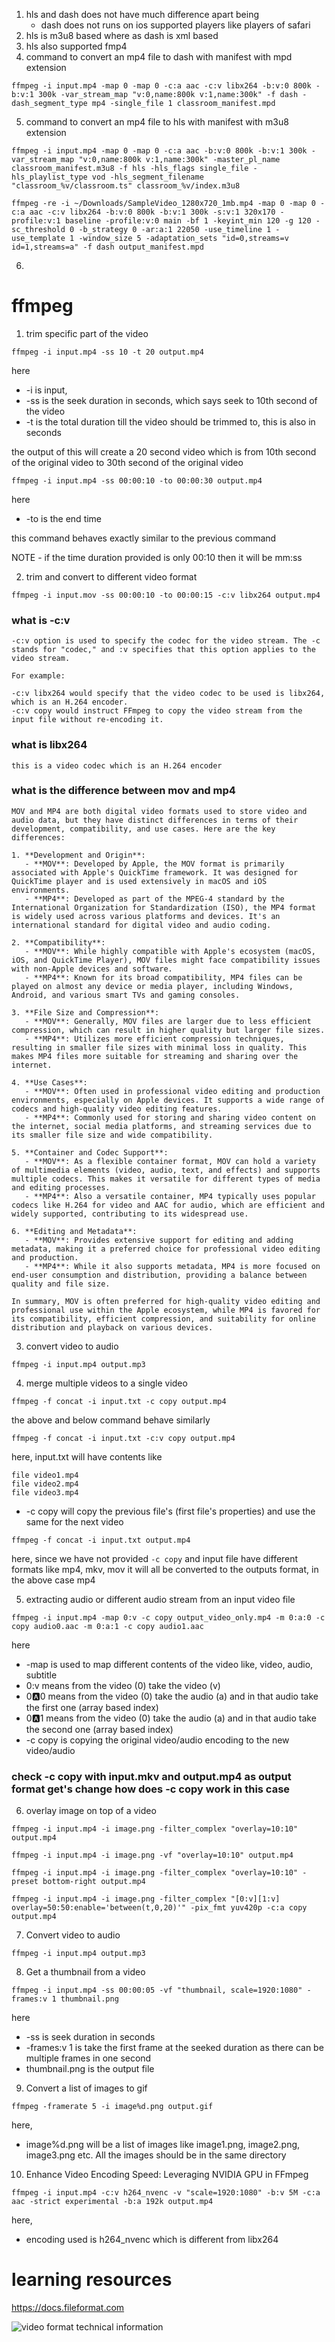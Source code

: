 1. hls and dash does not have much difference apart being
   - dash does not runs on ios supported players like players of safari
2. hls is m3u8 based where as dash is xml based
3. hls also supported fmp4
4. command to convert an mp4 file to dash with manifest with mpd extension

```
ffmpeg -i input.mp4 -map 0 -map 0 -c:a aac -c:v libx264 -b:v:0 800k -b:v:1 300k -var_stream_map "v:0,name:800k v:1,name:300k" -f dash -dash_segment_type mp4 -single_file 1 classroom_manifest.mpd
```

5. command to convert an mp4 file to hls with manifest with m3u8 extension

```
ffmpeg -i input.mp4 -map 0 -map 0 -c:a aac -b:v:0 800k -b:v:1 300k -var_stream_map "v:0,name:800k v:1,name:300k" -master_pl_name classroom_manifest.m3u8 -f hls -hls_flags single_file -hls_playlist_type vod -hls_segment_filename "classroom_%v/classroom.ts" classroom_%v/index.m3u8
```

```
ffmpeg -re -i ~/Downloads/SampleVideo_1280x720_1mb.mp4 -map 0 -map 0 -c:a aac -c:v libx264 -b:v:0 800k -b:v:1 300k -s:v:1 320x170 -profile:v:1 baseline -profile:v:0 main -bf 1 -keyint_min 120 -g 120 -sc_threshold 0 -b_strategy 0 -ar:a:1 22050 -use_timeline 1 -use_template 1 -window_size 5 -adaptation_sets "id=0,streams=v id=1,streams=a" -f dash output_manifest.mpd
```

6.

# ffmpeg

1. trim specific part of the video

```
ffmpeg -i input.mp4 -ss 10 -t 20 output.mp4
```

here

- -i is input,
- -ss is the seek duration in seconds, which says seek to 10th second of the video
- -t is the total duration till the video should be trimmed to, this is also in seconds

the output of this will create a 20 second video which is from 10th second of the original video to 30th second of the original video

```
ffmpeg -i input.mp4 -ss 00:00:10 -to 00:00:30 output.mp4
```

here

- -to is the end time

this command behaves exactly similar to the previous command

NOTE - if the time duration provided is only 00:10 then it will be mm:ss

2. trim and convert to different video format

```
ffmpeg -i input.mov -ss 00:00:10 -to 00:00:15 -c:v libx264 output.mp4
```

### what is -c:v

```
-c:v option is used to specify the codec for the video stream. The -c stands for "codec," and :v specifies that this option applies to the video stream.

For example:

-c:v libx264 would specify that the video codec to be used is libx264, which is an H.264 encoder.
-c:v copy would instruct FFmpeg to copy the video stream from the input file without re-encoding it.
```

### what is libx264

```
this is a video codec which is an H.264 encoder
```

### what is the difference between mov and mp4

```
MOV and MP4 are both digital video formats used to store video and audio data, but they have distinct differences in terms of their development, compatibility, and use cases. Here are the key differences:

1. **Development and Origin**:
   - **MOV**: Developed by Apple, the MOV format is primarily associated with Apple's QuickTime framework. It was designed for QuickTime player and is used extensively in macOS and iOS environments.
   - **MP4**: Developed as part of the MPEG-4 standard by the International Organization for Standardization (ISO), the MP4 format is widely used across various platforms and devices. It's an international standard for digital video and audio coding.

2. **Compatibility**:
   - **MOV**: While highly compatible with Apple's ecosystem (macOS, iOS, and QuickTime Player), MOV files might face compatibility issues with non-Apple devices and software.
   - **MP4**: Known for its broad compatibility, MP4 files can be played on almost any device or media player, including Windows, Android, and various smart TVs and gaming consoles.

3. **File Size and Compression**:
   - **MOV**: Generally, MOV files are larger due to less efficient compression, which can result in higher quality but larger file sizes.
   - **MP4**: Utilizes more efficient compression techniques, resulting in smaller file sizes with minimal loss in quality. This makes MP4 files more suitable for streaming and sharing over the internet.

4. **Use Cases**:
   - **MOV**: Often used in professional video editing and production environments, especially on Apple devices. It supports a wide range of codecs and high-quality video editing features.
   - **MP4**: Commonly used for storing and sharing video content on the internet, social media platforms, and streaming services due to its smaller file size and wide compatibility.

5. **Container and Codec Support**:
   - **MOV**: As a flexible container format, MOV can hold a variety of multimedia elements (video, audio, text, and effects) and supports multiple codecs. This makes it versatile for different types of media and editing processes.
   - **MP4**: Also a versatile container, MP4 typically uses popular codecs like H.264 for video and AAC for audio, which are efficient and widely supported, contributing to its widespread use.

6. **Editing and Metadata**:
   - **MOV**: Provides extensive support for editing and adding metadata, making it a preferred choice for professional video editing and production.
   - **MP4**: While it also supports metadata, MP4 is more focused on end-user consumption and distribution, providing a balance between quality and file size.

In summary, MOV is often preferred for high-quality video editing and professional use within the Apple ecosystem, while MP4 is favored for its compatibility, efficient compression, and suitability for online distribution and playback on various devices.
```

3. convert video to audio

```
ffmpeg -i input.mp4 output.mp3
```

4. merge multiple videos to a single video

```
ffmpeg -f concat -i input.txt -c copy output.mp4
```

the above and below command behave similarly

```
ffmpeg -f concat -i input.txt -c:v copy output.mp4
```

here, input.txt will have contents like

```
file video1.mp4
file video2.mp4
file video3.mp4
```

- -c copy will copy the previous file's (first file's properties) and use the same for the next video

```
ffmpeg -f concat -i input.txt output.mp4
```

here, since we have not provided `-c copy` and input file have different formats like mp4, mkv, mov it will all be converted to the outputs format, in the above case mp4

5. extracting audio or different audio stream from an input video file

```
ffmpeg -i input.mp4 -map 0:v -c copy output_video_only.mp4 -m 0:a:0 -c copy audio0.aac -m 0:a:1 -c copy audio1.aac
```

here

- -map is used to map different contents of the video like, video, audio, subtitle
- 0:v means from the video (0) take the video (v)
- 0:a:0 means from the video (0) take the audio (a) and in that audio take the first one (array based index)
- 0:a:1 means from the video (0) take the audio (a) and in that audio take the second one (array based index)
- -c copy is copying the original video/audio encoding to the new video/audio

### check -c copy with input.mkv and output.mp4 as output format get's change how does -c copy work in this case

6. overlay image on top of a video

```
ffmpeg -i input.mp4 -i image.png -filter_complex "overlay=10:10" output.mp4
```

```
ffmpeg -i input.mp4 -i image.png -vf "overlay=10:10" output.mp4
```

```
ffmpeg -i input.mp4 -i image.png -filter_complex "overlay=10:10" -preset bottom-right output.mp4
```

```
ffmpeg -i input.mp4 -i image.png -filter_complex "[0:v][1:v] overlay=50:50:enable='between(t,0,20)'" -pix_fmt yuv420p -c:a copy output.mp4
```

7. Convert video to audio

```
ffmpeg -i input.mp4 output.mp3
```

8. Get a thumbnail from a video

```
ffmpeg -i input.mp4 -ss 00:00:05 -vf "thumbnail, scale=1920:1080" -frames:v 1 thumbnail.png
```

here

- -ss is seek duration in seconds
- -frames:v 1 is take the first frame at the seeked duration as there can be multiple frames in one second
- thumbnail.png is the output file

9. Convert a list of images to gif

```
ffmpeg -framerate 5 -i image%d.png output.gif
```

here,

- image%d.png will be a list of images like image1.png, image2.png, image3.png etc. All the images should be in the same directory

10. Enhance Video Encoding Speed: Leveraging NVIDIA GPU in FFmpeg

```
ffmpeg -i input.mp4 -c:v h264_nvenc -v "scale=1920:1080" -b:v 5M -c:a aac -strict experimental -b:a 192k output.mp4
```

here,

- encoding used is h264_nvenc which is different from libx264

# learning resources

https://docs.fileformat.com

![video format technical information](image.png)
